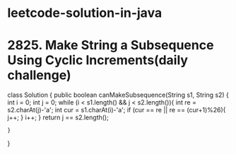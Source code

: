 # leetcode-solution-in-java
# 2825. Make String a Subsequence Using Cyclic Increments(daily challenge)

class Solution {
    public boolean canMakeSubsequence(String s1, String s2) {
        int i = 0;
        int j = 0;
        while (i < s1.length() && j < s2.length()){
            int re = s2.charAt(j)-'a';
            int cur = s1.charAt(i)-'a';
            if (cur == re || re == (cur+1)%26){
                j++;
            }
            i++;
        }
        return j == s2.length();
        
    }
}
